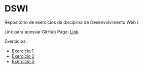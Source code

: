 # DSWI
Repositório de exercícios da disciplina de Desenvolvimento Web I.

Link para acessar GitHub Page: [Link](https://pauloandreoliv.github.io/DSWI/)

Exercícios:
* [Exercício 1](https://pauloandreoliv.github.io/DSWI/exercicio1/home.html)
* [Exercício 2](https://pauloandreoliv.github.io/DSWI/exercicio2/conta.html)
* [Exercício 3](https://pauloandreoliv.github.io/DSWI/exercicio3/index.html)
